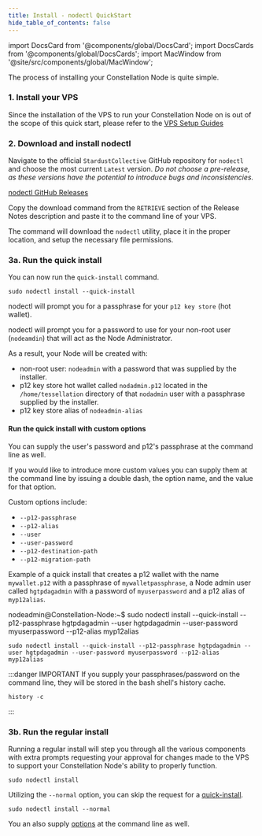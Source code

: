 ```yaml
---
title: Install - nodectl QuickStart
hide_table_of_contents: false
---
```

<intro-end />

import DocsCard from '@components/global/DocsCard';
import DocsCards from '@components/global/DocsCards';
import MacWindow from '@site/src/components/global/MacWindow';

<head>
  <title>Constellation Network automation with nodectl</title>
  <meta
    name="description"
    content="Constellation Network Automation - QuickStart"
  />
</head>

The process of installing your Constellation Node is quite simple.

### 1. Install your VPS

Since the installation of the VPS to run your Constellation Node on is out of the scope of this quick start, please refer to the [VPS Setup Guides](/validate/setup-guides/)

### 2. Download and install nodectl

Navigate to the official `StardustCollective` GitHub repository for `nodectl` and choose the most current `Latest` version.  *Do not choose a pre-release, as these versions have the potential to introduce bugs and inconsistencies.*

[nodectl GitHub Releases](https://github.com/StardustCollective/nodectl/releases)

Copy the download command from the `RETRIEVE` section of the Release Notes description and paste it to the command line of your VPS.

The command will download the `nodectl` utility, place it in the proper location, and setup the necessary file permissions.

### 3a. Run the quick install

You can now run the `quick-install` command.
```
sudo nodectl install --quick-install
```

nodectl will prompt you for a passphrase for your `p12 key store` (hot wallet).

nodectl will prompt you for a password to use for your non-root user (`nodeamdin`) that will act as the Node Administrator.

As a result, your Node will be created with:
- non-root user: `nodeadmin` with a password that was supplied by the installer.
- p12 key store hot wallet called `nodadmin.p12` located in the `/home/tessellation` directory of that `nodadmin` user with a passphrase supplied by the installer.
- p12 key store alias of `nodeadmin-alias`

#### Run the quick install with custom options

You can supply the user's password and p12's passphrase at the command line as well.

If you would like to introduce more custom values you can supply them at the command line by issuing a double dash, the option name, and the value for that option.

Custom options include:
- `--p12-passphrase`
- `--p12-alias`
- `--user`
- `--user-password`
- `--p12-destination-path`  
- `--p12-migration-path`   

Example of a quick install that creates a p12 wallet with the name `mywallet.p12` with a passphrase of `mywalletpassphrase`, a Node admin user called `hgtpdagadmin` with a password of `myuserpassword` and a p12 alias of `myp12alias`.

<MacWindow>
nodeadmin@Constellation-Node:~$ sudo nodectl install --quick-install --p12-passphrase hgtpdagadmin --user hgtpdagadmin --user-password myuserpassword --p12-alias myp12alias
</MacWindow>

```
sudo nodectl install --quick-install --p12-passphrase hgtpdagadmin --user hgtpdagadmin --user-password myuserpassword --p12-alias myp12alias
```

:::danger IMPORTANT
If you supply your passphrases/password on the command line, they will be stored in the bash shell's history cache.

```
history -c
```
:::

### 3b. Run the regular install

Running a regular install will step you through all the various components with extra prompts requesting your approval for changes made to the VPS to support your Constellation Node's ability to properly function.

```
sudo nodectl install
```

Utilizing the `--normal` option, you can skip the request for a [quick-install](#3a-run-the-quick-install).

```
sudo nodectl install --normal
```

You an also supply [options](#run-the-quick-install-with-custom-options) at the command line as well.